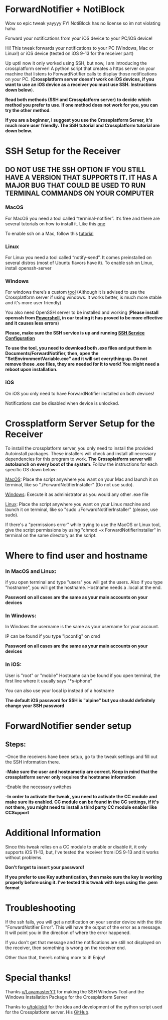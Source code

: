 # ForwardNotifier + NotiBlock
Wow so epic tweak yayyyy
FYI NotiBlock has no license so im not violating haha

Forward your notifications from your iOS device to your PC/iOS device!


Hi! This tweak forwards your notifications to your PC (Windows, Mac or Linux!) or iOS device (tested on iOS 9-13 for the receiver part)

Up uptil now it only worked using SSH, but now, I am introducing the crossplatform server! A python script that creates a https server on your machine that listens to ForwardNotifier calls to display those notifications on your PC. (**Crossplatform server doesn't work on iOS devices, if you want to use an iOS device as a receiver you must use SSH. Instructions down below**).

**Read both methods (SSH and Crossplatform server) to decide which method you prefer to use. If one method does not work for you, you can try the other method**.

**If you are a beginner, I suggest you use the Crossplatform Server, it's much more user friendly. The SSH tutorial and Crossplatform tutorial are down below.**

# SSH Setup for the Receiver
## DO NOT USE THE SSH OPTION IF YOU STILL HAVE A VERSION THAT SUPPORTS IT. IT HAS A MAJOR BUG THAT COULD BE USED TO RUN TERMINAL COMMANDS ON YOUR COMPUTER
### MacOS

For MacOS you need a tool called “terminal-notifier”. It’s free and there are several tutorials on how to install it. Like this [one](https://brewinstall.org/install-terminal-notifier-on-mac-with-brew/)

To enable ssh on a Mac, follow this [tutorial](https://www.google.com/url?sa=t&rct=j&q=&esrc=s&source=web&cd=&cad=rja&uact=8&ved=2ahUKEwi6pbvMidzpAhURahQKHQYaBvsQFjACegQIDBAG&url=https%3A%2F%2Fosxdaily.com%2F2011%2F09%2F30%2Fremote-login-ssh-server-mac-os-x%2F&usg=AOvVaw3qUh4DI6uMFzS8KsyDa5Wm)

### Linux

For Linux you need a tool called “notify-send”. It comes preinstalled on several distros (most of Ubuntu flavors have it).
To enable ssh on Linux, install openssh-server

### Windows

For windows there’s a custom [tool](https://github.com/Greg0109/ForwardNotifier/tree/master/ForwardNotifier%20Client%20Tools/Windows%20SSH%20Client%20tool) (Although it is advised to use the Crossplatform server if using windows. It works better, is much more stable and it's more user friendly)

You also need OpenSSH server to be installed and working (**Please install openssh from [Powershell](https://docs.microsoft.com/en-us/windows-server/administration/openssh/openssh_install_firstuse#installing-openssh-with-powershell), in our testing it has proved to be more effective and it causes less errors**)

**Please, make sure the SSH service is up and running [SSH Service Configuration](https://docs.microsoft.com/en-us/windows-server/administration/openssh/openssh_install_firstuse#initial-configuration-of-ssh-server)**

**To use the tool, you need to download both .exe files and put them in Documents/ForwardNotifier, then, open the "SetEnvironmentVariable.exe" and it will set everything up.
Do not remove those .exe files, they are needed for it to work!
You might need a reboot upon installation.**

### iOS

On iOS you only need to have ForwardNotifier installed on both devices!

Notifications can be disabled when device is unlocked.

# Crossplatform Server Setup for the Receiver

To install the crossplatform server, you only need to install the provided Autoinstall packages. These installers will check and install all necessary dependencies for this program to work. **The Crossplatform server will autolaunch on every boot of the system**. Follow the instructions for each specific OS down below:

[MacOS](https://github.com/Greg0109/ForwardNotifier/blob/master/ForwardNotifier%20Client%20Tools/Crossplatform%20Server/Mac%20Autoinstall/ForwardNotifierInstaller.bash): Place the script anywhere you want on your Mac and launch it on terminal, like so "./ForwardNotifierInstaller" (Do not use sudo).

[Windows](https://github.com/Greg0109/ForwardNotifier/blob/master/ForwardNotifier%20Client%20Tools/Crossplatform%20Server/Windows%20Autoinstall/ForwardNotifierSetup.exe): Execute it as administrator as you would any other .exe file

[Linux](https://github.com/Greg0109/ForwardNotifier/blob/master/ForwardNotifier%20Client%20Tools/Crossplatform%20Server/Linux%20Autoinstall/ForwardNotifierInstaller.bash): Place the script anywhere you want on your Linux machine and launch it on terminal, like so "sudo ./ForwardNotifierInstaller" (please, use sudo).

If there's a "permissions error" while trying to use the MacOS or Linux tool, give the script permissions by using "chmod +x ForwardNotifierInstaller" in terminal on the same directory as the script.

# Where to find user and hostname

### In MacOS and Linux:

if you open terminal and type "users" you will get the users.
Also if you type "hostname", you will get the hostname.
Hostname needs a .local at the end.

**Password on all cases are the same as your main accounts on your devices**

### In Windows:
In Windows the username is the same as your username for your account.

IP can be found if you type "ipconfig" on cmd

**Password on all cases are the same as your main accounts on your devices**

### In iOS:
User is "root" or "mobile"
Hostname can be found if you open terminal, the first line where it usually says "*s-iphone"

You can also use your local ip instead of a hostname

**The default iOS password for SSH is "alpine" but you should definitely change your SSH password**

# ForwardNotifier sender setup
## Steps:

-Once the receivers have been setup, go to the tweak settings and fill out the SSH information there.

-**Make sure the user and hostname/ip are correct. Keep in mind that the crossplatform server only requires the hostname information**

-Enable the necessary switches

-**In order to activate the tweak, you need to activate the CC module and make sure its enabled. CC module can be found in the CC settings, if it's not there, you might need to install a third party CC module enabler like CCSupport**

# Additional Information

Since this tweak relies on a CC module to enable or disable it, it only supports iOS 11-13, but, I’ve tested the receiver from iOS 9-13 and it works without problems.

**Don't forget to insert your password!**

**If you prefer to use Key authentication, then make sure the key is working properly before using it. I've tested this tweak with keys using the .pem format**

# Troubleshooting

If the ssh fails, you will get a notification on your sender device with the title "ForwardNotifier Error". This will have the output of the error as a message. It will point you in the direction of where the error happened.

If you don't get that message and the notifications are still not displayed on the receiver, then something is wrong on the receiver end.


Other than that, there’s nothing more to it! Enjoy!

# Special thanks!

Thanks [u/LavamasterYT](https://www.reddit.com/u/LavamasterYT/?utm_source=share&utm_medium=ios_app&utm_name=iossmf) for making the SSH Windows Tool and the Windows Installation Package for the Crossplatform Server


Thanks to [u/tokilokit](https://www.reddit.com/u/tokilokit/?utm_source=share&utm_medium=ios_app&utm_name=iossmf) for the idea and development of the python script used for the Crossplatform server. His [GitHub](https://github.com/tokfrans03).
